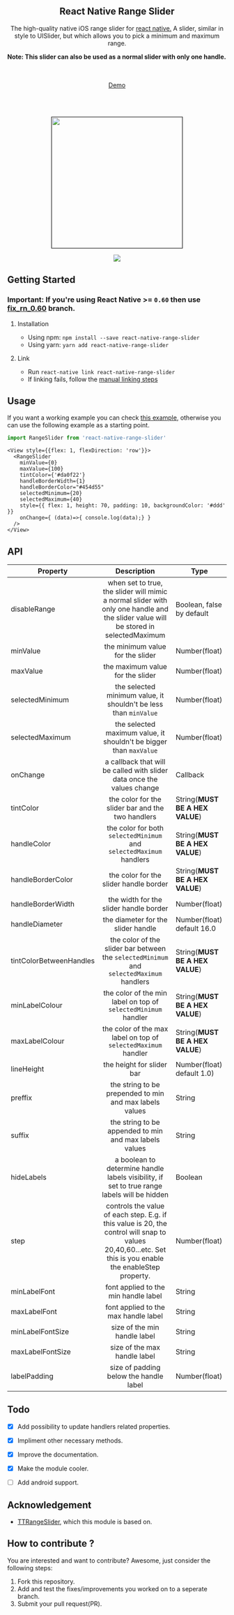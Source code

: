 <h2 align="center">React Native Range Slider</h2>
<p align="center">The high-quality native iOS range slider</a> for <a href="https://facebook.github.io/react-native/">react native.</a> A slider, similar in style to UISlider, but which allows you to pick a minimum and maximum range.

<b>Note: This slider can also be used as a normal slider with only one handle.<br><br><br></b>
<p align="center">
  <a href="https://github.com/ismnoiet/example_RN_range_slider">Demo</a>
</p>

<p align="center">
  <img src="./demo.gif" width="300" border="1px" style="margin-top: 50px"/>
</p>

<p align="center">
  <img src="./illustration.png"/>
</p>



## Getting Started

### Important: If you're using React Native >= `0.60` then use [fix_rn_0.60](https://github.com/ismnoiet/react-native-range-slider/tree/fix_rn_0.60) branch.

1. Installation

   * Using npm: `npm install --save react-native-range-slider`
   * Using yarn: `yarn add react-native-range-slider`

2. Link
   * Run `react-native link react-native-range-slider`
   * If linking fails, follow the
     [manual linking steps](https://facebook.github.io/react-native/docs/linking-libraries-ios.html#manual-linking)

## Usage

If you want a working example you can check [this example](https://github.com/ismnoiet/example_RN_range_slider), otherwise you can use the following example as a starting point.

```javascript
import RangeSlider from 'react-native-range-slider'
```

```JSX
<View style={{flex: 1, flexDirection: 'row'}}>
  <RangeSlider
    minValue={0}
    maxValue={100}
    tintColor={'#da0f22'}
    handleBorderWidth={1}
    handleBorderColor="#454d55"
    selectedMinimum={20}
    selectedMaximum={40}
    style={{ flex: 1, height: 70, padding: 10, backgroundColor: '#ddd' }}
    onChange={ (data)=>{ console.log(data);} }
  />
</View>
```
## API

| Property |      Description      |  Type  |
|----------|:-------------:|----------|
| disableRange |  when set to true, the slider will mimic a normal slider with only one handle and the slider value will be stored in selectedMaximum | Boolean, false by default |
| minValue |  the minimum value for the slider | Number(float) |
| maxValue |  the maximum value for the slider   |   Number(float) |
| selectedMinimum | the selected minimum value, it shouldn't be less than `minValue`  |    Number(float) |
| selectedMaximum | the selected maximum value, it shouldn't be bigger than `maxValue`  |    Number(float) |
| onChange | a callback that will be called with slider data once the values change   |    Callback |
| tintColor | the color for the slider bar and the two handlers   |    String(**MUST BE A HEX VALUE**) |
| handleColor | the color for both `selectedMinimum` and `selectedMaximum`  handlers |    String(**MUST BE A HEX VALUE**) |
| handleBorderColor | the color for the slider handle border   |    String(**MUST BE A HEX VALUE**) |
| handleBorderWidth | the width for the slider handle border   |    Number(float) |
| handleDiameter | the diameter for the slider handle   |    Number(float) default 16.0 |
| tintColorBetweenHandles | the color of the slider bar between the `selectedMinimum` and `selectedMaximum` handlers   |    String(**MUST BE A HEX VALUE**) |
| minLabelColour | the color of the min label on top of `selectedMinimum` handler |    String(**MUST BE A HEX VALUE**) |
| maxLabelColour | the color of the max label on top of `selectedMaximum` handler |    String(**MUST BE A HEX VALUE**) |
| lineHeight | the height for slider bar | Number(float) default 1.0) |
| preffix | the string to be prepended to min and max labels values  |    String |
| suffix | the string to be appended to min and max labels values  |    String |
| hideLabels | a boolean to determine handle labels visibility, if set to true range labels will be hidden  |    Boolean |
| step | controls the value of each step. E.g. if this value is 20, the control will snap to values 20,40,60...etc. Set this is you enable the enableStep property.  |    Number(float) |
| minLabelFont | font applied to the min handle label  |    String |
| maxLabelFont | font applied to the max handle label  |    String |
| minLabelFontSize | size of the min handle label  |    String |
| maxLabelFontSize | size of the max handle label  |    String |
| labelPadding | size of padding below the handle label  |    Number(float) |


## Todo

   - [x] Add possibility to update handlers related properties.
   - [x] Impliment other necessary methods.
   - [x] Improve the documentation.
   - [x] Make the module cooler.
   - [ ] Add android support.


## Acknowledgement

   * <a href="https://github.com/TomThorpe/TTRangeSlider">TTRangeSlider</a>, which this module is based on.

## How to contribute ?
You are interested and want to contribute? Awesome, just consider the following steps:

1. Fork this repository.
2. Add and test the fixes/improvements you worked on to a seperate branch.
3. Submit your pull request(PR).
